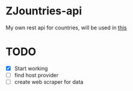 # ZJountries-api
My own rest api for countries, will be used in [this](https://github.com/Zilezia/ZJountries/)

# TODO
- [X] Start working
- [ ] find host provider
- [ ] create web scraper for data